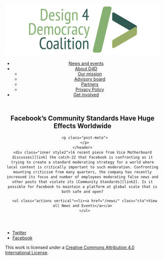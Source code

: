 <!DOCTYPE html>
<html lang="en_US"><head>
  <meta charset="utf-8">
  <meta http-equiv="X-UA-Compatible" content="IE=edge">
  <meta name="viewport" content="width=device-width, initial-scale=1">
  <link rel="apple-touch-icon" sizes="180x180" href="/assets/favicon/apple-touch-icon.png">
  <link rel="icon" type="image/png" sizes="32x32" href="/assets/favicon/favicon-32x32.png">
  <link rel="icon" type="image/png" sizes="16x16" href="/assets/favicon/favicon-16x16.png">
  <link rel="manifest" href="/site.webmanifest">
  <link rel="mask-icon" href="/assets/favicon/safari-pinned-tab.svg" color="#5bbad5">
  <meta name="msapplication-TileColor" content="#00aba9">
  <meta name="theme-color" content="#ffffff">

  
  <!-- Begin Jekyll SEO tag v2.4.0 -->
<title>Facebook’s Community Standards Have Huge Effects Worldwide | D4D Coalition</title>
<meta name="generator" content="Jekyll v3.7.3" />
<meta property="og:title" content="Facebook’s Community Standards Have Huge Effects Worldwide" />
<meta property="og:locale" content="en_US" />
<meta name="description" content="A recent piece from Vice Motherboard discusses the catch-22 that Facebook is confronting as it trying to create a standard moderating strategy for a world where local context is critically important to such moderation. Confronting mounting criticism from many quarters, the company has recently increased its focus and number of employees moderating false news and other posts that violate its Community Standards. Is it possible for Facebook to maintain a platform at global scale that is both safe and open?" />
<meta property="og:description" content="A recent piece from Vice Motherboard discusses the catch-22 that Facebook is confronting as it trying to create a standard moderating strategy for a world where local context is critically important to such moderation. Confronting mounting criticism from many quarters, the company has recently increased its focus and number of employees moderating false news and other posts that violate its Community Standards. Is it possible for Facebook to maintain a platform at global scale that is both safe and open?" />
<link rel="canonical" href="https://d4dcoalition.org/news/Facebooks-Community-Standards-Have-Huge-Effects-Worldwid.html" />
<meta property="og:url" content="https://d4dcoalition.org/news/Facebooks-Community-Standards-Have-Huge-Effects-Worldwid.html" />
<meta property="og:site_name" content="D4D Coalition" />
<meta property="og:type" content="article" />
<meta property="article:published_time" content="2018-08-24T00:00:00-04:00" />
<meta name="twitter:card" content="summary" />
<meta name="twitter:site" content="@design4dem" />
<meta name="google-site-verification" content="" />
<script type="application/ld+json">
{"description":"A recent piece from Vice Motherboard discusses the catch-22 that Facebook is confronting as it trying to create a standard moderating strategy for a world where local context is critically important to such moderation. Confronting mounting criticism from many quarters, the company has recently increased its focus and number of employees moderating false news and other posts that violate its Community Standards. Is it possible for Facebook to maintain a platform at global scale that is both safe and open?","@type":"BlogPosting","url":"https://d4dcoalition.org/news/Facebooks-Community-Standards-Have-Huge-Effects-Worldwid.html","publisher":{"@type":"Organization","logo":{"@type":"ImageObject","url":"https://d4dcoalition.org/assets/img/logos/d4d-logo.png"}},"headline":"Facebook’s Community Standards Have Huge Effects Worldwide","dateModified":"2018-08-24T00:00:00-04:00","datePublished":"2018-08-24T00:00:00-04:00","mainEntityOfPage":{"@type":"WebPage","@id":"https://d4dcoalition.org/news/Facebooks-Community-Standards-Have-Huge-Effects-Worldwid.html"},"@context":"http://schema.org"}</script>
<!-- End Jekyll SEO tag -->

  <link rel="stylesheet" href="/tarteaucitron/css/tarteaucitron.css">
  <link rel="stylesheet" href="/assets/main.css">

  <link type="application/atom+xml" rel="alternate" href="https://d4dcoalition.org/feed.xml" title="D4D Coalition" />

</head>
<body>
  <!-- Wrapper -->
  <div id="wrapper"><header class="" role="banner" id="header">
    <!-- Logo -->
    <div class="logo">
      <a class="site-title" rel="author" href="/"><img src="/assets/img/d4d-logo.png" alt="D4D Coalition" /></a>
    </div><!-- to do: figure out how to manage dropdown -->
      <!-- Nav -->
      <nav id="nav"><ul><li class="current">
            <a class="page-link" href="/news/">
              News and events
            </a></li><li class="">
            <a class="page-link icon fa-angle-down" href="/areas-focus/">
              About D4D
            </a><ul><li>
                  <a href="/areas-focus/">
                    Our mission
                  </a>
              </li><li>
                  <a href="/advisory-board/">
                    Advisory board
                  </a>
              </li><li>
                  <a href="/tech-supporting-partners/">
                    Partners
                  </a>
              </li><li>
                  <a href="/privacy-policy.html">
                    Privacy Policy
                  </a>
              </li></ul></li><li class="">
            <a class="page-link" href="/join-us/">
              Get involved
            </a></li></ul></nav></header>
<section class="main alt event" aria-label="Content">
    <header>
      <h2 class="post-title">Facebook’s Community Standards Have Huge Effects Worldwide</h2>
      

      <p class="post-meta">
      </p>
    </header>
    <div class="inner style2">[A recent piece from Vice Motherboard discusses][link] the catch-22 that Facebook is confronting as it trying to create a standard moderating strategy for a world where local context is critically important to such moderation. Confronting mounting criticism from many quarters, the company has recently increased its focus and number of employees moderating false news and other posts that violate its [Community Standards][link2]. Is it possible for Facebook to maintain a platform at global scale that is both safe and open?

[link]: https://motherboard.vice.com/en_us/article/xwk9zd/how-facebook-content-moderation-works

[link2]: https://www.facebook.com/communitystandards/

      <ul class="actions vertical"><li><a href="/news/" class="cta">View all News and Events</a></a>
      </ul>
  </div>
</section>
<footer id="footer" class="accent3">
  <ul class="icons">
    <li><a href="https://twitter.com/design4dem" class="icon alt fa-twitter"><span class="label">Twitter</span></a></li>
    <li><a href="https://www.facebook.com/Design4Democracy" class="icon alt fa-facebook"><span class="label">Facebook</span></a></li>
    <!--li><a href="#" class="icon alt fa-instagram"><span class="label">Instagram</span></a></li>
    <li><a href="#" class="icon alt fa-github"><span class="label">GitHub</span></a></li>
    <li><a href="#" class="icon alt fa-phone"><span class="label">Phone</span></a></li>
    <li><a href="#" class="icon alt fa-envelope-o"><span class="label">Email</span></a></li-->
  </ul>
  <p class="copyright">This work is licensed under a <a rel="license" href="http://creativecommons.org/licenses/by/4.0/">Creative Commons Attribution 4.0 International License</a>.</p>
</footer>
</div><!-- /wrapper -->
  <!-- Scripts -->
    <script src="/assets/js/scripts.min.js"></script><script src="/tarteaucitron/tarteaucitron.js"></script>
    <script type="text/javascript">
    (function($) {
      $(document).ready(function(){
        tarteaucitron.init({
          "hashtag": "#tarteaucitron", /* Automatically open the panel with the hashtag */
          "highPrivacy": false, /* disabling the auto consent feature on navigation? */
          "orientation": "top", /* the big banner should be on 'top' or 'bottom'? */
          "adblocker": false, /* Display a message if an adblocker is detected */
          "showAlertSmall": true, /* show the small banner on bottom right? */
          "cookieslist": true, /* Display the list of cookies installed ? */
          "removeCredit": false, /* remove the credit link? */
          //"cookieDomain": ".example.com" /* Domain name on which the cookie for the subdomains will be placed */
        });
      });
    })(jQuery);
    </script><script type="text/javascript">
  tarteaucitron.user.analyticsUa = 'UA-120811815-1';
  tarteaucitron.user.analyticsMore = function () { /* add here your optionnal ga.push() */ };
  (tarteaucitron.job = tarteaucitron.job || []).push('analytics');
</script></body>

</html>
